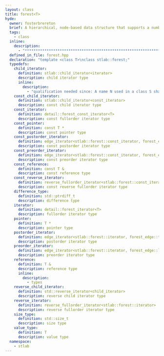 ```yaml
---
layout: class
title: forest<T>
hyde:
  owner: fosterbrereton
  brief: A hierarchical, node-based data structure that supports a number of different traversal iterators (forward, reverse, fullorder, preorder, postorder, and more).
  tags:
    - class
  inline:
    description:
      - "***********************************************************************************************"
  defined_in_file: forest.hpp
  declaration: "template <class T>\nclass stlab::forest;"
  typedefs:
    child_iterator:
      definition: stlab::child_iterator<iterator>
      description: child iterator type
      inline:
        description:
          - "qualification needed since: A name N used in a class S shall refer to the same declaration in its context and when re-evaluated in the completed scope of S."
    const_child_iterator:
      definition: stlab::child_iterator<const_iterator>
      description: const child iterator type
    const_iterator:
      definition: detail::forest_const_iterator<T>
      description: const fullorder iterator type
    const_pointer:
      definition: const T *
      description: const pointer type
    const_postorder_iterator:
      definition: edge_iterator<stlab::forest::const_iterator, forest_edge::trailing>
      description: const postorder iterator type
    const_preorder_iterator:
      definition: edge_iterator<stlab::forest::const_iterator, forest_edge::leading>
      description: const preorder iterator type
    const_reference:
      definition: const T &
      description: const reference type
    const_reverse_iterator:
      definition: reverse_fullorder_iterator<stlab::forest::const_iterator>
      description: const reverse fullorder iterator type
    difference_type:
      definition: std::ptrdiff_t
      description: difference type
    iterator:
      definition: detail::forest_iterator<T>
      description: fullorder iterator type
    pointer:
      definition: T *
      description: pointer type
    postorder_iterator:
      definition: edge_iterator<stlab::forest::iterator, forest_edge::trailing>
      description: postorder iterator type
    preorder_iterator:
      definition: edge_iterator<stlab::forest::iterator, forest_edge::leading>
      description: preorder iterator type
    reference:
      definition: T &
      description: reference type
      inline:
        description:
          - types
    reverse_child_iterator:
      definition: std::reverse_iterator<child_iterator>
      description: reverse child iterator type
    reverse_iterator:
      definition: reverse_fullorder_iterator<stlab::forest::iterator>
      description: reverse fullorder iterator type
    size_type:
      definition: std::size_t
      description: size type
    value_type:
      definition: T
      description: value type
  namespace:
    - stlab
---
```

